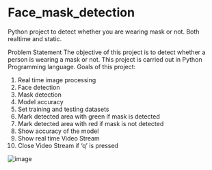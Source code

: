 # Face_mask_detection
Python project to detect whether you are wearing mask or not. Both realtime and static.

Problem Statement
The objective of this project is to detect whether a person is wearing a mask or not.
This project is carried out in Python Programming language.
Goals of this project:
1. Real time image processing
2. Face detection
3. Mask detection
4. Model accuracy
5. Set training and testing datasets
6. Mark detected area with green if mask is detected
7. Mark detected area with red if mask is not detected
8. Show accuracy of the model
9. Show real time Video Stream
10. Close Video Stream if ‘q’ is pressed

![image](https://user-images.githubusercontent.com/26469211/186269093-932fa227-8eed-4b9a-bc57-1f8fb3ddf0e0.png)
